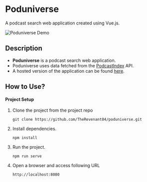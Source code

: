 # Poduniverse
A podcast search web application created using Vue.js.

![Poduniverse Demo](https://i.imgur.com/ZfpHbYD.gif)

## Description
* **Poduniverse** is a podcast search web application.
* Poduniverse uses data fetched from the [PodcastIndex](https://podcastindex-org.github.io/docs-api/#overview--example-code) API.
* A hosted version of the application can be found [here](https://poduniverse.netlify.app/).


## How to Use?
 #### Project Setup  
1. Clone the project from the project repo
   ```
   git clone https://github.com/TheRevenant04/poduniverse.git
   ```

1. Install dependencies.
   ```
   npm install
   ```
   
1. Run the project.
   ```
   npm run serve
   ```
   
1. Open a browser and access following URL
   ```
   http://localhost:8080
   ```